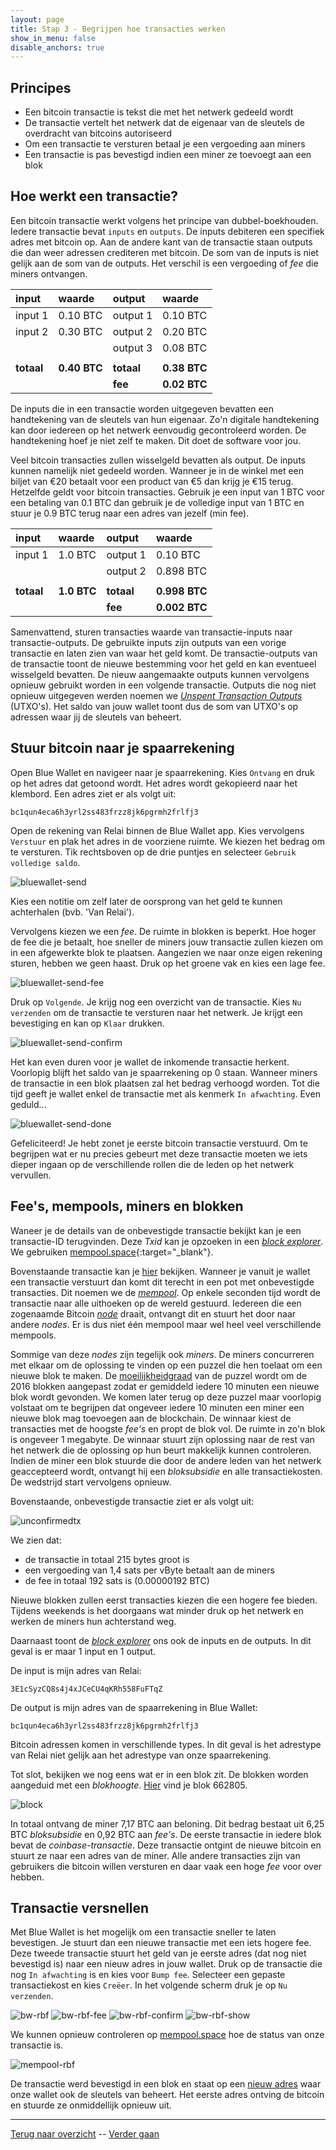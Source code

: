 ```yaml
---
layout: page
title: Stap 3 - Begrijpen hoe transacties werken
show_in_menu: false
disable_anchors: true
---
```

## Principes
* Een bitcoin transactie is tekst die met het netwerk gedeeld wordt
* De transactie vertelt het netwerk dat de eigenaar van de sleutels de overdracht van bitcoins autoriseerd
* Om een transactie te versturen betaal je een vergoeding aan miners
* Een transactie is pas bevestigd indien een miner ze toevoegt aan een blok

## Hoe werkt een transactie?
Een bitcoin transactie werkt volgens het principe van dubbel-boekhouden. Iedere transactie bevat `inputs` en `outputs`. De inputs debiteren een specifiek adres met bitcoin op. Aan de andere kant van de transactie staan outputs die dan weer adressen crediteren met bitcoin. De som van de inputs is niet gelijk aan de som van de outputs. Het verschil is een vergoeding of *fee* die miners ontvangen.

| input   | waarde   | output   | waarde   |
|:-----   | :-----   | :-----   | :-----   |
| input 1 | 0.10 BTC | output 1 | 0.10 BTC |
| input 2 | 0.30 BTC | output 2 | 0.20 BTC |
|         |          | output 3 | 0.08 BTC |
|         |          |          |          |
| **totaal** | **0.40 BTC** | **totaal**  | **0.38 BTC** |
|         |          |  **fee**   |   **0.02 BTC**       |


De inputs die in een transactie worden uitgegeven bevatten een handtekening van de sleutels van hun eigenaar. Zo'n digitale handtekening kan door iedereen op het netwerk eenvoudig gecontroleerd worden. De handtekening hoef je niet zelf te maken. Dit doet de software voor jou.

Veel bitcoin transacties zullen wisselgeld bevatten als output. De inputs kunnen namelijk niet gedeeld worden. Wanneer je in de winkel met een biljet van €20 betaalt voor een product van €5 dan krijg je €15 terug. Hetzelfde geldt voor bitcoin transacties. Gebruik je een input van 1 BTC voor een betaling van 0.1 BTC dan gebruik je de volledige input van 1 BTC en stuur je 0.9 BTC terug naar een adres van jezelf (min fee).

| input      | waarde      | output     | waarde        |
|:-----      | :-----      | :-----     | :-----        |
| input 1    | 1.0  BTC    | output 1   | 0.10 BTC      |
|            |             | output 2   | 0.898 BTC     |
|            |             |            |               |
| **totaal** | **1.0 BTC** | **totaal** | **0.998 BTC** |
|            |             | **fee**    | **0.002 BTC** |

Samenvattend, sturen transacties waarde van transactie-inputs naar transactie-outputs. De gebruikte inputs zijn outputs van een vorige transactie en laten zien van waar het geld komt. De transactie-outputs van de transactie toont de nieuwe bestemming voor het geld en kan eventueel wisselgeld bevatten. De nieuw aangemaakte outputs kunnen vervolgens opnieuw gebruikt worden in een volgende transactie. Outputs die nog niet opnieuw uitgegeven werden noemen we [*Unspent Transaction Outputs*](definities.md#unspent-transaction-output) (UTXO's). Het saldo van jouw wallet toont dus de som van UTXO's op adressen waar jij de sleutels van beheert.

## Stuur bitcoin naar je spaarrekening

Open Blue Wallet en navigeer naar je spaarrekening. Kies `Ontvang` en druk op het adres dat getoond wordt. Het adres wordt gekopieerd naar het klembord. Een adres ziet er als volgt uit:

~~~
bc1qun4eca6h3yrl2ss483frzz8jk6pgrmh2frlfj3
~~~

Open de rekening van Relai binnen de Blue Wallet app. Kies vervolgens `Verstuur` en plak het adres in de voorziene ruimte. We kiezen het bedrag om te versturen. Tik rechtsboven op de drie puntjes en selecteer `Gebruik volledige saldo`.

![bluewallet-send](https://github.com/SovereignNode/Spaartechnologie/blob/master/documentation/images/bw-send.png?raw=true)

Kies een notitie om zelf later de oorsprong van het geld te kunnen achterhalen (bvb. 'Van Relai').

Vervolgens kiezen we een *fee*. De ruimte in blokken is beperkt. Hoe hoger de fee die je betaalt, hoe sneller de miners jouw transactie zullen kiezen om in een afgewerkte blok te plaatsen. Aangezien we naar onze eigen rekening sturen, hebben we geen haast. Druk op het groene vak en kies een lage fee.

![bluewallet-send-fee](https://github.com/SovereignNode/Spaartechnologie/blob/master/documentation/images/bw-send-fee.png?raw=true)

Druk op `Volgende`. Je krijg nog een overzicht van de transactie. Kies `Nu verzenden` om de transactie te versturen naar het netwerk. Je krijgt een bevestiging en kan op `Klaar` drukken.

![bluewallet-send-confirm](https://github.com/SovereignNode/Spaartechnologie/blob/master/documentation/images/bw-send-confirm.png?raw=true)

Het kan even duren voor je wallet de inkomende transactie herkent. Voorlopig blijft het saldo van je spaarrekening op 0 staan. Wanneer miners de transactie in een blok plaatsen zal het bedrag verhoogd worden. Tot die tijd geeft je wallet enkel de transactie met als kenmerk `In afwachting`. Even geduld...

![bluewallet-send-done](https://github.com/SovereignNode/Spaartechnologie/blob/master/documentation/images/bw-send-done.png?raw=true)

Gefeliciteerd! Je hebt zonet je eerste bitcoin transactie verstuurd. Om te begrijpen wat er nu precies gebeurt met deze transactie moeten we iets dieper ingaan op de verschillende rollen die de leden op het netwerk vervullen.

## Fee's, mempools, miners en blokken

Waneer je de details van de onbevestigde transactie bekijkt kan je een transactie-ID terugvinden. Deze *Txid* kan je opzoeken in een [*block explorer*](faq.md#wat-is-een-block-explorer). We gebruiken [mempool.space](https://mempool.space/nl/){:target="_blank"}.

Bovenstaande transactie kan je [hier](https://mempool.space/nl/tx/bc5a6570e677d4614c648e4e82c7984ff205ed80e85fc27dae848addf41cd974) bekijken. Wanneer je vanuit je wallet een transactie verstuurt dan komt dit terecht in een pot met onbevestigde transacties. Dit noemen we de [*mempool*](definities.md#mempool). Op enkele seconden tijd wordt de transactie naar alle uithoeken op de wereld gestuurd. Iedereen die een zogenaamde Bitcoin [*node*](faq.md#wat-is-een-node) draait, ontvangt dit en stuurt het door naar andere *nodes*. Er is dus niet één mempool maar wel heel veel verschillende mempools.

Sommige van deze *nodes* zijn tegelijk ook *miners*. De miners concurreren met elkaar om de oplossing te vinden op een puzzel die hen toelaat om een nieuwe blok te maken. De [moeilijkheidgraad](definities.md#moeilijkheidsgraad) van de puzzel wordt om de 2016 blokken aangepast zodat er gemiddeld iedere 10 minuten een nieuwe blok wordt gevonden. We komen later terug op deze puzzel maar voorlopig volstaat om te begrijpen dat ongeveer iedere 10 minuten een miner een nieuwe blok mag toevoegen aan de blockchain. De winnaar kiest de transacties met de hoogste *fee's* en propt de blok vol. De ruimte in zo'n blok is ongeveer 1 megabyte. De winnaar stuurt zijn oplossing naar de rest van het netwerk die de oplossing op hun beurt makkelijk kunnen controleren. Indien de miner een blok stuurde die door de andere leden van het netwerk geaccepteerd wordt, ontvangt hij een *bloksubsidie* en alle transactiekosten. De wedstrijd start vervolgens opnieuw.

Bovenstaande, onbevestigde transactie ziet er als volgt uit:

![unconfirmedtx](https://github.com/SovereignNode/Spaartechnologie/blob/master/documentation/images/mempool-unconfirmedtx.png?raw=true)

We zien dat:
* de transactie in totaal 215 bytes groot is
* een vergoeding van 1,4 sats per vByte betaalt aan de miners
* de fee in totaal 192 sats is (0.00000192 BTC)

Nieuwe blokken zullen eerst transacties kiezen die een hogere fee bieden. Tijdens weekends is het doorgaans wat minder druk op het netwerk en werken de miners hun achterstand weg.

Daarnaast toont de [*block explorer*](faq.md#wat-is-een-block-explorer) ons ook de inputs en de outputs. In dit geval is er maar 1 input en 1 output.

De input is mijn adres van Relai:
~~~
3E1cSyzCQ8s4j4xJCeCU4qKRh558FuFTqZ
~~~

De output is mijn adres van de spaarrekening in Blue Wallet:
~~~
bc1qun4eca6h3yrl2ss483frzz8jk6pgrmh2frlfj3
~~~

Bitcoin adressen komen in verschillende types. In dit geval is het adrestype van Relai niet gelijk aan het adrestype van onze spaarrekening.

Tot slot, bekijken we nog eens wat er in een blok zit. De blokken worden aangeduid met een *blokhoogte*. [Hier](https://mempool.space/nl/block/00000000000000000001ec5cf589abfeed744046f30bbc715885b090ca6fff15) vind je blok 662805.

![block](https://github.com/SovereignNode/Spaartechnologie/blob/master/documentation/images/mempool-block.png?raw=true)

In totaal ontvang de miner 7,17 BTC aan beloning. Dit bedrag bestaat uit 6,25 BTC *bloksubsidie* en 0,92 BTC aan *fee's*. De eerste transactie in iedere blok bevat de *coinbase-transactie*. Deze transactie ontgint de nieuwe bitcoin en stuurt ze naar een adres van de miner. Alle andere transacties zijn van gebruikers die bitcoin willen versturen en daar vaak een hoge *fee* voor over hebben.

## Transactie versnellen
Met Blue Wallet is het mogelijk om een transactie sneller te laten bevestigen. Je stuurt dan een nieuwe transactie met een iets hogere fee. Deze tweede transactie stuurt het geld van je eerste adres (dat nog niet bevestigd is) naar een nieuw adres in jouw wallet. Druk op de transactie die nog `In afwachting` is en kies voor `Bump fee`. Selecteer een gepaste transactiekost en kies `Creëer`. In het volgende scherm druk je op `Nu verzenden`.

![bw-rbf](https://github.com/SovereignNode/Spaartechnologie/blob/master/documentation/images/bw-rbf.png?raw=true)
![bw-rbf-fee](https://github.com/SovereignNode/Spaartechnologie/blob/master/documentation/images/bw-rbf-fee.png?raw=true)
![bw-rbf-confirm](https://github.com/SovereignNode/Spaartechnologie/blob/master/documentation/images/bw-rbf-confirm.png?raw=true)
![bw-rbf-show](https://github.com/SovereignNode/Spaartechnologie/blob/master/documentation/images/bw-rbf-show.png?raw=true)

We kunnen opnieuw controleren op [mempool.space](https://mempool.space/nl/) hoe de status van onze transactie is.

![mempool-rbf](https://github.com/SovereignNode/Spaartechnologie/blob/master/documentation/images/mempool-rbf.png?raw=true)

De transactie werd bevestigd in een blok en staat op een [nieuw adres](https://mempool.space/nl/address/bc1q726u37zg6dpgzcjrqufj2pc7eahhjfxppm9eqw) waar onze wallet ook de sleutels van beheert. Het eerste adres ontving de bitcoin en stuurde ze onmiddellijk opnieuw uit.

------

[Terug naar overzicht](overzicht.md) --
[Verder gaan](stap4.md)
